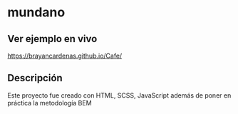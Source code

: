 # mundano

## Ver ejemplo en vivo
https://brayancardenas.github.io/Cafe/

## Descripción
Este proyecto fue creado con HTML, SCSS, JavaScript además de poner en práctica la metodología BEM
